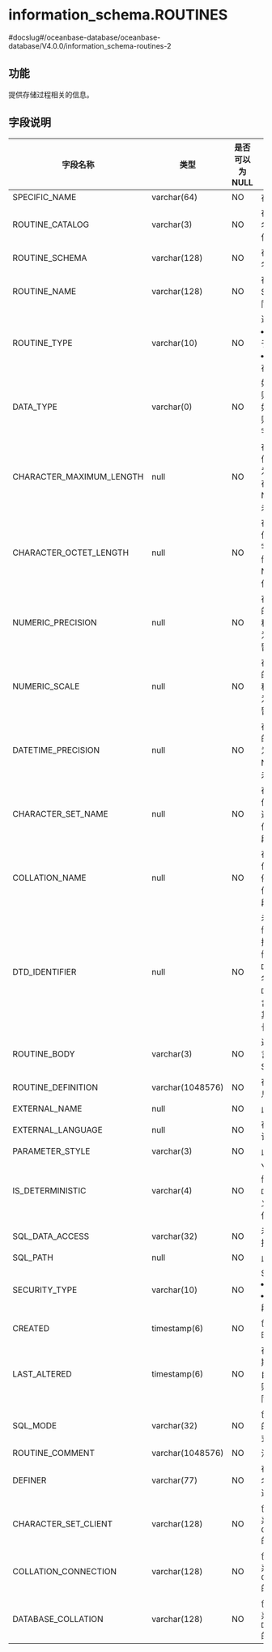 information_schema.ROUTINES 
================================================
#docslug#/oceanbase-database/oceanbase-database/V4.0.0/information_schema-routines-2


功能 
-----------

提供存储过程相关的信息。

字段说明 
-------------



|         **字段名称**         |      **类型**      | **是否可以为 NULL** |                                                                       **描述**                                                                       |
|--------------------------|------------------|----------------|----------------------------------------------------------------------------------------------------------------------------------------------------|
| SPECIFIC_NAME            | varchar(64)      | NO             | 存储过程的名称。                                                                                                                                           |
| ROUTINE_CATALOG          | varchar(3)       | NO             | 存储过程所属的目录的名称。目前该字段暂未使用，当前值为 def。                                                                                                                   |
| ROUTINE_SCHEMA           | varchar(128)     | NO             | 存储过程所属的模式的名称。                                                                                                                                      |
| ROUTINE_NAME             | varchar(128)     | NO             | 存储过程名称，与  SPECIFIC_NAME 相同。                                                                                                                        |
| ROUTINE_TYPE             | varchar(10)      | NO             | 过程类型： <li> PROCEDURE：用于存储过程   <li> FUNCTION：用于存储函数    |
| DATA_TYPE                | varchar(0)       | NO             | 如果过程是存储函数，则返回值为数据类型；如果过程为存储过程，则该值为空。 目前该字段暂未使用。                                                                                    |
| CHARACTER_MAXIMUM_LENGTH | null             | NO             | 存储函数的字符串返回值的最大长度，以字符为单位。 如果过程为存储过程，则该值为 NULL。 目前该字段暂未使用。                                                           |
| CHARACTER_OCTET_LENGTH   | null             | NO             | 存储函数的字符串返回值的最大长度，单位：字节。 如果过程为存储过程，则该值为 NULL 目前该字段暂未使用。                                                             |
| NUMERIC_PRECISION        | null             | NO             | 存储函数的数字返回值的数字精度。 如果过程为存储过程，则该值为 NULL。 目前该字段暂未使用。                                                                   |
| NUMERIC_SCALE            | null             | NO             | 存储函数的数字返回值的数字刻度。 如果过程为存储过程，则该值为 NULL。 目前该字段暂未使用。                                                                   |
| DATETIME_PRECISION       | null             | NO             | 存储函数的时间返回值的秒精度。 如果过程为存储过程，则该值为 NULL。 目前该字段暂未使用。                                                                    |
| CHARACTER_SET_NAME       | null             | NO             | 存储函数的字符串返回值的字符集名称。如果过程为存储过程，则该值为 NULL。 目前该字段暂未使用                                                                                   |
| COLLATION_NAME           | null             | NO             | 存储函数的字符串返回值的归类名称。 如果例程为存储过程，则该值为 NULL。 目前该字段暂未使用。                                                                  |
| DTD_IDENTIFIER           | null             | NO             | 未使用。如果过程是存储函数，则返回值为数据类型。如果过程是存储过程，则此值为空。 `DATA_TYPE` 值仅为类型名称，无其他信息；而 `DTD_IDENTIFIER` 值包含类型名称以及可能的其他信息，例如精度或长度。                    |
| ROUTINE_BODY             | varchar(3)       | NO             | 过程定义所使用的语言。此值始终为 SQL。                                                                                                                              |
| ROUTINE_DEFINITION       | varchar(1048576) | NO             | 存储过程定义的文本信息。                                                                                                                                       |
| EXTERNAL_NAME            | null             | NO             | 此值始终为 NULL。                                                                                                                                        |
| EXTERNAL_LANGUAGE        | null             | NO             | 存储过程的语言。目前该字段暂未使用。                                                                                                                                 |
| PARAMETER_STYLE          | varchar(3)       | NO             | 此值始终为 SQL。                                                                                                                                         |
| IS_DETERMINISTIC         | varchar(4)       | NO             | YES 或 NO，取决于存储过程是否用 `DETERMINISTIC` 特性定义 。目前该字段暂未使用。                                                                                               |
| SQL_DATA_ACCESS          | varchar(32)      | NO             | 未使用。存储过程的数据访问特征。                                                                                                                                   |
| SQL_PATH                 | null             | NO             | 此值始终为 NULL                                                                                                                                         |
| SECURITY_TYPE            | varchar(10)      | NO             | SQL 安全类型： <li> DEFINER   <li> INVOKER    目前该字段暂未使用。   |
| CREATED                  | timestamp(6)     | NO             | 创建存储过程的日期和时间。                                                                                                                                      |
| LAST_ALTERED             | timestamp(6)     | NO             | 存储过程的最后修改日期和时间。 如果过程自创建以来尚未修改，则该值与 `CREATED`值相同。                                                                                   |
| SQL_MODE                 | varchar(32)      | NO             | 创建或更改过程时有效的 SQL 模式，在该模式下执行过程。                                                                                                                      |
| ROUTINE_COMMENT          | varchar(1048576) | NO             | 注释文本                                                                                                                                               |
| DEFINER                  | varchar(77)      | NO             | 在 DEFINER 子句中命名的帐户（通常是创建过程的用户）。                                                                                                                    |
| CHARACTER_SET_CLIENT     | varchar(128)     | NO             | 创建或更改存储过程时系统变量 `CHARACTER_SET_CLIENT` 的会话值。                                                                                                        |
| COLLATION_CONNECTION     | varchar(128)     | NO             | 创建或更改存储过程时系统变量 `COLLATION_CONNECTION` 的会话值。                                                                                                        |
| DATABASE_COLLATION       | varchar(128)     | NO             | 创建或更改存储过程时系统变量 `DATABASE_COLLATION `的会话值。                                                                                                          |



